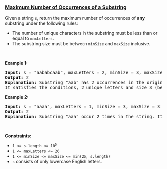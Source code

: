 ### [Maximum Number of Occurrences of a Substring](https://leetcode.com/problems/maximum-number-of-occurrences-of-a-substring)

<p>Given a string <code>s</code>, return the maximum number of occurrences of <strong>any</strong> substring under the following rules:</p>

<ul>
	<li>The number of unique characters in the substring must be less than or equal to <code>maxLetters</code>.</li>
	<li>The substring size must be between <code>minSize</code> and <code>maxSize</code> inclusive.</li>
</ul>

<p>&nbsp;</p>
<p><strong class="example">Example 1:</strong></p>

<pre>
<strong>Input:</strong> s = &quot;aababcaab&quot;, maxLetters = 2, minSize = 3, maxSize = 4
<strong>Output:</strong> 2
<strong>Explanation:</strong> Substring &quot;aab&quot; has 2 occurrences in the original string.
It satisfies the conditions, 2 unique letters and size 3 (between minSize and maxSize).
</pre>

<p><strong class="example">Example 2:</strong></p>

<pre>
<strong>Input:</strong> s = &quot;aaaa&quot;, maxLetters = 1, minSize = 3, maxSize = 3
<strong>Output:</strong> 2
<strong>Explanation:</strong> Substring &quot;aaa&quot; occur 2 times in the string. It can overlap.
</pre>

<p>&nbsp;</p>
<p><strong>Constraints:</strong></p>

<ul>
	<li><code>1 &lt;= s.length &lt;= 10<sup>5</sup></code></li>
	<li><code>1 &lt;= maxLetters &lt;= 26</code></li>
	<li><code>1 &lt;= minSize &lt;= maxSize &lt;= min(26, s.length)</code></li>
	<li><code>s</code> consists of only lowercase English letters.</li>
</ul>
